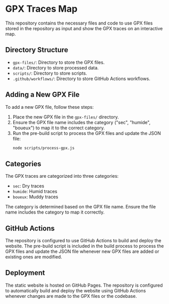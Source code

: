 # GPX Traces Map

This repository contains the necessary files and code to use GPX files stored in the repository as input and show the GPX traces on an interactive map.

## Directory Structure

- `gpx-files/`: Directory to store the GPX files.
- `data/`: Directory to store processed data.
- `scripts/`: Directory to store scripts.
- `.github/workflows/`: Directory to store GitHub Actions workflows.

## Adding a New GPX File

To add a new GPX file, follow these steps:

1. Place the new GPX file in the `gpx-files/` directory.
2. Ensure the GPX file name includes the category ("sec", "humide", "boueux") to map it to the correct category.
3. Run the pre-build script to process the GPX files and update the JSON file:
   ```sh
   node scripts/process-gpx.js
   ```

## Categories

The GPX traces are categorized into three categories:

- `sec`: Dry traces
- `humide`: Humid traces
- `boueux`: Muddy traces

The category is determined based on the GPX file name. Ensure the file name includes the category to map it correctly.

## GitHub Actions

The repository is configured to use GitHub Actions to build and deploy the website. The pre-build script is included in the build process to process the GPX files and update the JSON file whenever new GPX files are added or existing ones are modified.

## Deployment

The static website is hosted on GitHub Pages. The repository is configured to automatically build and deploy the website using GitHub Actions whenever changes are made to the GPX files or the codebase.
